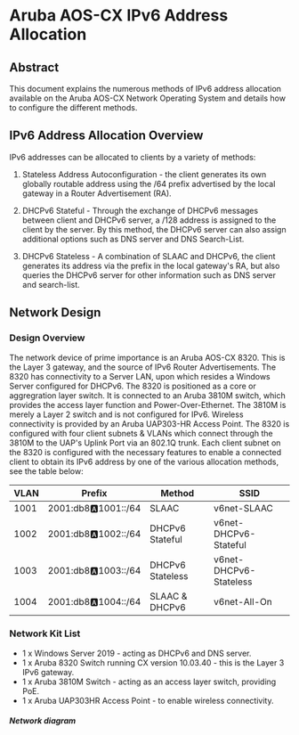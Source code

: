 # Aruba AOS-CX IPv6 Address Allocation

## Abstract
This document explains the numerous methods of IPv6 address allocation available on the Aruba AOS-CX Network Operating System and details how to configure the different methods.

## IPv6 Address Allocation Overview

IPv6 addresses can be allocated to clients by a variety of methods:

1. Stateless Address Autoconfiguration - the client generates its own globally routable address using the /64 prefix advertised by the local gateway in a Router Advertisement (RA).

2. DHCPv6 Stateful - Through the exchange of DHCPv6 messages between client and DHCPv6 server, a /128 address is assigned to the client by the server. By this method, the DHCPv6 server can also assign additional options such as DNS server and DNS Search-List.

3. DHCPv6 Stateless - A combination of SLAAC and DHCPv6, the client generates its address via the prefix in the local gateway's RA, but also queries the DHCPv6 server for other information such as DNS server and search-list.

## Network Design

### Design Overview

The network device of prime importance is an Aruba AOS-CX 8320. This is the Layer 3 gateway, and the source of IPv6 Router Advertisements.
The 8320 has connectivity to a Server LAN, upon which resides a Windows Server configured for DHCPv6.
The 8320 is positioned as a core or aggregration layer switch. It is connected to an Aruba 3810M switch, which provides the access layer function and Power-Over-Ethernet. The 3810M is merely a Layer 2 switch and is not configured for IPv6.
Wireless connectivity is provided by an Aruba UAP303-HR Access Point.
The 8320 is configured with four client subnets & VLANs which connect through the 3810M to the UAP's Uplink Port via an 802.1Q trunk.
Each client subnet on the 8320 is configured with the necessary features to enable a connected client to obtain its IPv6 address by one of the various allocation methods, see the table below:

| VLAN | Prefix  |  Method | SSID  |
|------|---------|---------|-------|
| 1001 | 2001:db8:a:1001::/64 | SLAAC | v6net-SLAAC |
| 1002 | 2001:db8:a:1002::/64 | DHCPv6 Stateful | v6net-DHCPv6-Stateful |
| 1003 | 2001:db8:a:1003::/64 | DHCPv6 Stateless | v6net-DHCPv6-Stateless |
| 1004 | 2001:db8:a:1004::/64 | SLAAC & DHCPv6 | v6net-All-On |


### Network Kit List

* 1 x Windows Server 2019 - acting as DHCPv6 and DNS server.
* 1 x Aruba 8320 Switch running CX version 10.03.40 - this is the Layer 3 IPv6 gateway.
* 1 x Aruba 3810M Switch - acting as an access layer switch, providing PoE.
* 1 x Aruba UAP303HR Access Point - to enable wireless connectivity.



##### Network diagram





